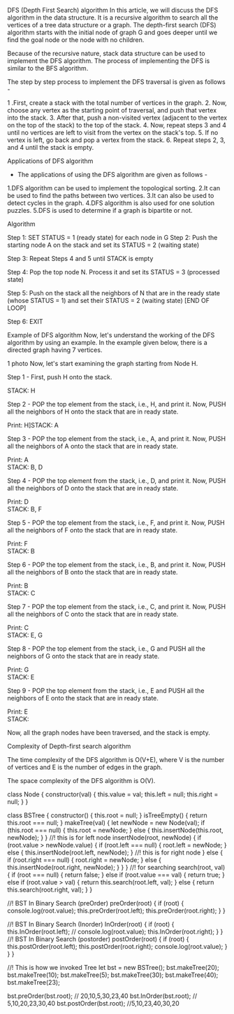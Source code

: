 DFS (Depth First Search) algorithm
In this article, we will discuss the DFS algorithm in the data structure. It is a recursive algorithm to search all the vertices of a tree data structure or a graph. The depth-first search (DFS) algorithm starts with the initial node of graph G and goes deeper until we find the goal node or the node with no children.

Because of the recursive nature, stack data structure can be used to implement the DFS algorithm. The process of implementing the DFS is similar to the BFS algorithm.

The step by step process to implement the DFS traversal is given as follows -

1 .First, create a stack with the total number of vertices in the graph.
2. Now, choose any vertex as the starting point of traversal, and push that vertex into the stack.
3. After that, push a non-visited vertex (adjacent to the vertex on the top of the stack) to the top of the stack.
4. Now, repeat steps 3 and 4 until no vertices are left to visit from the vertex on the stack's top.
5. If no vertex is left, go back and pop a vertex from the stack.
6. Repeat steps 2, 3, and 4 until the stack is empty.


Applications of DFS algorithm
- The applications of using the DFS algorithm are given as follows -

1.DFS algorithm can be used to implement the topological sorting.
2.It can be used to find the paths between two vertices.
3.It can also be used to detect cycles in the graph.
4.DFS algorithm is also used for one solution puzzles.
5.DFS is used to determine if a graph is bipartite or not.


Algorithm

Step 1: SET STATUS = 1 (ready state) for each node in G
Step 2: Push the starting node A on the stack and set its STATUS = 2 (waiting state)

Step 3: Repeat Steps 4 and 5 until STACK is empty

Step 4: Pop the top node N. Process it and set its STATUS = 3 (processed state)

Step 5: Push on the stack all the neighbors of N that are in the ready state (whose STATUS = 1) and set their STATUS = 2 (waiting state)
[END OF LOOP]

Step 6: EXIT

Example of DFS algorithm
Now, let's understand the working of the DFS algorithm by using an example. In the example given below, there is a directed graph having 7 vertices.

1 photo
Now, let's start examining the graph starting from Node H.

Step 1 - First, push H onto the stack.

STACK: H  

Step 2 - POP the top element from the stack, i.e., H, and print it. Now, PUSH all the neighbors of H onto the stack that are in ready state.

Print: H]STACK: A  

Step 3 - POP the top element from the stack, i.e., A, and print it. Now, PUSH all the neighbors of A onto the stack that are in ready state.

Print: A  
STACK: B, D  

Step 4 - POP the top element from the stack, i.e., D, and print it. Now, PUSH all the neighbors of D onto the stack that are in ready state.

Print: D  
STACK: B, F  

Step 5 - POP the top element from the stack, i.e., F, and print it. Now, PUSH all the neighbors of F onto the stack that are in ready state.

Print: F  
STACK: B

Step 6 - POP the top element from the stack, i.e., B, and print it. Now, PUSH all the neighbors of B onto the stack that are in ready state.

Print: B  
STACK: C  

Step 7 - POP the top element from the stack, i.e., C, and print it. Now, PUSH all the neighbors of C onto the stack that are in ready state.

Print: C  
STACK: E, G  

Step 8 - POP the top element from the stack, i.e., G and PUSH all the neighbors of G onto the stack that are in ready state.

Print: G  
STACK: E  

Step 9 - POP the top element from the stack, i.e., E and PUSH all the neighbors of E onto the stack that are in ready state.

Print: E  
STACK:  

Now, all the graph nodes have been traversed, and the stack is empty.

Complexity of Depth-first search algorithm

The time complexity of the DFS algorithm is O(V+E), where V is the number of vertices and E is the number of edges in the graph.

The space complexity of the DFS algorithm is O(V).




class Node {
  constructor(val) {
    this.value = val;
    this.left = null;
    this.right = null;
  }
}

class BSTree {
  constructor() {
    this.root = null;
  }
  isTreeEmpty() {
    return this.root === null;
  }
  makeTree(val) {
    let newNode = new Node(val);
    if (this.root === null) {
      this.root = newNode;
    } else {
      this.insertNode(this.root, newNode);
    }
  }
  //! this is for left node
  insertNode(root, newNode) {
    if (root.value > newNode.value) {
      if (root.left === null) {
        root.left = newNode;
      } else {
        this.insertNode(root.left, newNode);
      }
      //! this is for right node
    } else {
      if (root.right === null) {
        root.right = newNode;
      } else {
        this.insertNode(root.right, newNode);
      }
    }
  }
  //! for searching
  search(root, val) {
    if (root === null) {
      return false;
    } else if (root.value === val) {
      return true;
    } else if (root.value > val) {
      return this.search(root.left, val);
    } else {
      return this.search(root.right, val);
    }
  }

  //! BST In Binary Search (preOrder)
  preOrder(root) {
    if (root) {
      console.log(root.value);
      this.preOrder(root.left);
      this.preOrder(root.right);
    }
  }

  //! BST In Binary Search (Inorder)
  InOrder(root) {
    if (root) {
      this.InOrder(root.left);
      //   console.log(root.value);
      this.InOrder(root.right);
    }
  }
  //! BST In Binary Search (postorder)
  postOrder(root) {
    if (root) {
      this.postOrder(root.left);
      this.postOrder(root.right);
      console.log(root.value);
    }
  }
}

//! This is how we invoked Tree
let bst = new BSTree();
bst.makeTree(20);
bst.makeTree(10);
bst.makeTree(5);
bst.makeTree(30);
bst.makeTree(40);
bst.makeTree(23);

bst.preOrder(bst.root); // 20,10,5,30,23,40
bst.InOrder(bst.root); // 5,10,20,23,30,40
bst.postOrder(bst.root); //5,10,23,40,30,20
